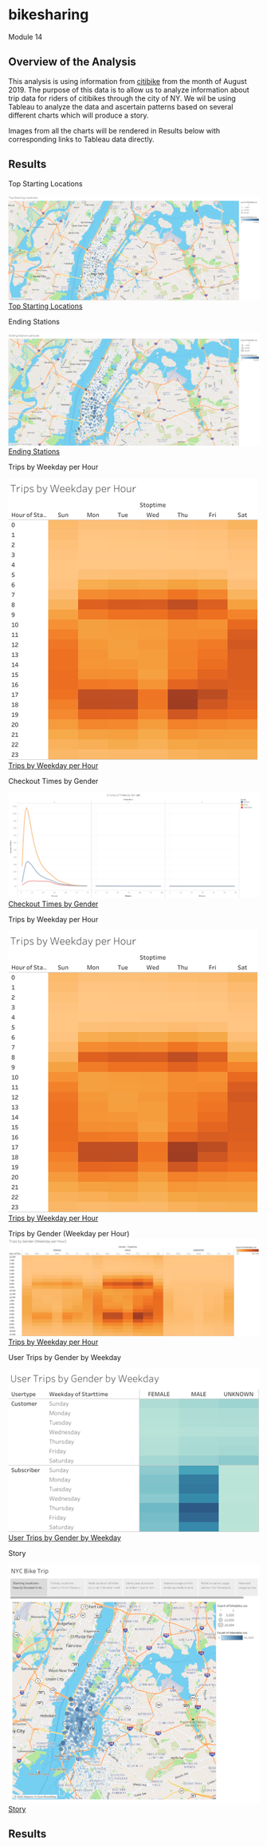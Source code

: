 # bikesharing
Module 14

## Overview of the Analysis

This analysis is using information from [citibike](https://ride.citibikenyc.com/system-data) from the month of August 2019.  The purpose of this data is to allow us to analyze information about trip data for riders of citibikes through the city of NY.  We wil be using Tableau to analyze the data and ascertain patterns based on several different charts which will produce a story.

Images from all the charts will be rendered in Results below with corresponding links to Tableau data directly.

## Results

Top Starting Locations

![Top Starting Locations](https://github.com/lavec0324/bikesharing/blob/main/Resources/Top%20Starting%20Locations.png)
[Top Starting Locations](https://public.tableau.com/views/EndingStationLatitude/EndingStationLatitude?:language=en-US&:display_count=n&:origin=viz_share_link)


Ending Stations

![Ending Stations](https://github.com/lavec0324/bikesharing/blob/main/Resources/Ending%20Station%20Latitude.png)
[Ending Stations](https://public.tableau.com/views/EndingStationLatitude/EndingStationLatitude?:language=en-US&:display_count=n&:origin=viz_share_link)


Trips by Weekday per Hour

![Trips by Weekday per Hour](https://github.com/lavec0324/bikesharing/blob/main/Resources/Trips%20by%20Weekday%20per%20Hour.png)
[Trips by Weekday per Hour](https://public.tableau.com/views/TripsbyWeekdayperHour_16516232987390/TripsbyWeekdayperHour?:language=en-US&:display_count=n&:origin=viz_share_link)


Checkout Times by Gender

![Checkout Times by Gender](https://github.com/lavec0324/bikesharing/blob/main/Resources/Checkout%20TImes%20by%20Gender.png)
[Checkout Times by Gender](https://public.tableau.com/views/CheckoutTimesbyGender_16516220965410/CheckoutTImesbyGender?:language=en-US&:display_count=n&:origin=viz_share_link)


Trips by Weekday per Hour

![Trips by Weekday per Hour](https://github.com/lavec0324/bikesharing/blob/main/Resources/Trips%20by%20Weekday%20per%20Hour.png)
[Trips by Weekday per Hour](https://public.tableau.com/views/TripsbyWeekdayperHour_16516232987390/TripsbyWeekdayperHour?:language=en-US&:display_count=n&:origin=viz_share_link)


Trips by Gender (Weekday per Hour)
![Trips by Gender (Weekday per Hour)](https://github.com/lavec0324/bikesharing/blob/main/Resources/Trips%20by%20Gender%20(Weekday%20per%20Hour).png)
[Trips by Weekday per Hour](https://public.tableau.com/views/TripsbyWeekdayperHour_16516232987390/TripsbyWeekdayperHour?:language=en-US&:display_count=n&:origin=viz_share_link)


User Trips by Gender by Weekday

![User Trips by Gender by Weekday](https://github.com/lavec0324/bikesharing/blob/main/Resources/User%20Trips%20by%20Gender%20by%20Weekday.png)
[User Trips by Gender by Weekday](https://public.tableau.com/views/UserTripsbyGenderbyWeekday_16516234822140/UserTripsbyGenderbyWeekday?:language=en-US&:display_count=n&:origin=viz_share_link)


Story

![](https://github.com/lavec0324/bikesharing/blob/main/Resources/NYC%20Bike%20Trip.png)
[Story](https://public.tableau.com/views/NYCBikeTripStory/NYCBikeTrip?:language=en-US&:display_count=n&:origin=viz_share_link)

## Results






